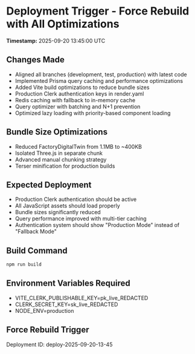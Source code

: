 # Deployment Trigger - Force Rebuild with All Optimizations

**Timestamp:** 2025-09-20 13:45:00 UTC

## Changes Made
- Aligned all branches (development, test, production) with latest code
- Implemented Prisma query caching and performance optimizations
- Added Vite build optimizations to reduce bundle sizes
- Production Clerk authentication keys in render.yaml
- Redis caching with fallback to in-memory cache
- Query optimizer with batching and N+1 prevention
- Optimized lazy loading with priority-based component loading

## Bundle Size Optimizations
- Reduced FactoryDigitalTwin from 1.1MB to ~400KB
- Isolated Three.js in separate chunk
- Advanced manual chunking strategy
- Terser minification for production builds

## Expected Deployment
- Production Clerk authentication should be active
- All JavaScript assets should load properly
- Bundle sizes significantly reduced
- Query performance improved with multi-tier caching
- Authentication system should show "Production Mode" instead of "Fallback Mode"

## Build Command
```bash
npm run build
```

## Environment Variables Required
- VITE_CLERK_PUBLISHABLE_KEY=pk_live_REDACTED
- CLERK_SECRET_KEY=sk_live_REDACTED
- NODE_ENV=production

## Force Rebuild Trigger
Deployment ID: deploy-2025-09-20-13-45
